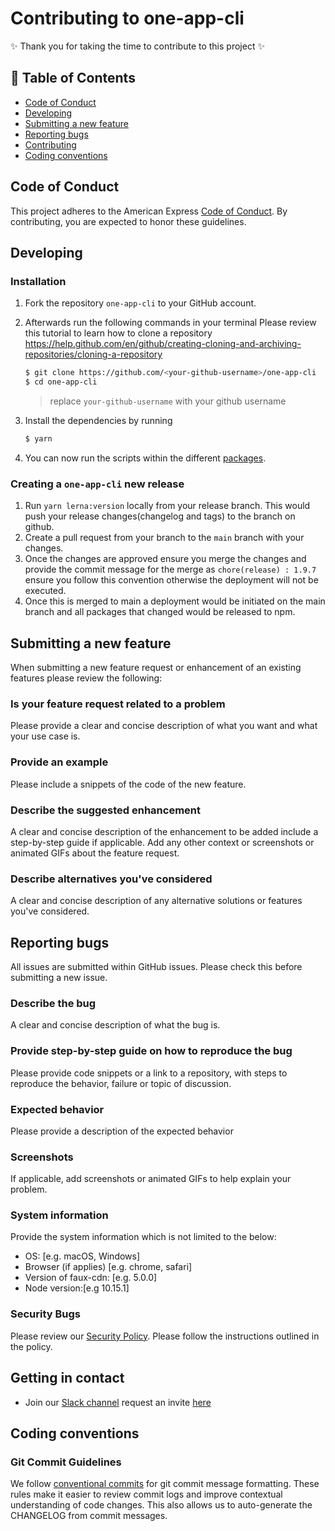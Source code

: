 # Contributing to one-app-cli

✨ Thank you for taking the time to contribute to this project ✨

## 📖 Table of Contents

* [Code of Conduct](#code-of-conduct)
* [Developing](#developing)
* [Submitting a new feature](#submitting-a-new-feature)
* [Reporting bugs](#reporting-bugs)
* [Contributing](#getting-in-contact)
* [Coding conventions](#coding-conventions)

## Code of Conduct

This project adheres to the American Express [Code of Conduct](./CODE_OF_CONDUCT.md). By contributing, you are expected to honor these guidelines.

## Developing

### Installation

1. Fork the repository `one-app-cli` to your GitHub account.
2. Afterwards run the following commands in your terminal
   Please review this tutorial to learn how to clone a repository https://help.github.com/en/github/creating-cloning-and-archiving-repositories/cloning-a-repository
 
    ```bash
    $ git clone https://github.com/<your-github-username>/one-app-cli
    $ cd one-app-cli
    ```

   > replace `your-github-username` with your github username

3. Install the dependencies by running

    ```bash
    $ yarn
    ```

4. You can now run the scripts within the different [packages](./packages).

### Creating a `one-app-cli` new release

1. Run `yarn lerna:version` locally from your release branch. This would push your release changes(changelog and tags) to the branch on github.
2. Create a pull request from your branch to the `main` branch with your changes.
3. Once the changes are approved ensure you merge the changes and provide the commit message for the merge as
   `chore(release) : 1.9.7`
   ensure you follow this convention otherwise the deployment will not be executed.
4. Once this is merged to main a deployment would be initiated on the main branch and all packages that changed would be released to npm.

## Submitting a new feature

When submitting a new feature request or enhancement of an existing features please review the following:

### Is your feature request related to a problem

Please provide a clear and concise description of what you want and what your use case is.

### Provide an example

Please include a snippets of the code of the new feature.

### Describe the suggested enhancement

A clear and concise description of the enhancement to be added include a step-by-step guide if applicable.
Add any other context or screenshots or animated GIFs about the feature request.

### Describe alternatives you've considered

A clear and concise description of any alternative solutions or features you've considered.

## Reporting bugs

All issues are submitted within GitHub issues. Please check this before submitting a new issue.

### Describe the bug

A clear and concise description of what the bug is.

### Provide step-by-step guide on how to reproduce the bug

Please provide code snippets or a link to a repository, with steps to reproduce the behavior, failure or topic of discussion.

### Expected behavior

Please provide a description of the expected behavior

### Screenshots

If applicable, add screenshots or animated GIFs to help explain your problem.

### System information

Provide the system information which is not limited to the below:

- OS: [e.g. macOS, Windows]
- Browser (if applies) [e.g. chrome, safari]
- Version of faux-cdn: [e.g. 5.0.0]
- Node version:[e.g 10.15.1]

### Security Bugs

Please review our [Security Policy](./SECURITY.md). Please follow the instructions outlined in the policy.

## Getting in contact

- Join our [Slack channel](http://one-amex.slack.com) request an invite [here](https://join.slack.com/t/one-amex/shared_invite/enQtOTA0MzEzODExODEwLTlmYzI1Y2U2ZDEwNWJjOTAxYTlmZTYzMjUyNzQyZTdmMWIwZGJmZDM2MDZmYzVjMDk5OWU4OGIwNjJjZWRhMjY)

## Coding conventions

### Git Commit Guidelines

We follow [conventional commits](https://www.conventionalcommits.org/) for git commit message formatting. These rules make it easier to review commit logs and improve contextual understanding of code changes. This also allows us to auto-generate the CHANGELOG from commit messages.
